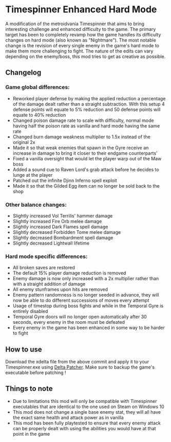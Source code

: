 # Timespinner Enhanced Hard Mode

A modification of the metroidvania Timespinner that aims to bring interesting challenge and enhanced difficulty to the game. The primary target has been to completely revamp how the game handles its difficulty changes on hard mode (also known as "Nightmare"). The most notable change is the revision of every single enemy in the game's hard mode to make them more challenging to fight. The nature of the edits can vary depending on the enemy/boss, this mod tries to get as creative as possible.

## Changelog

### Game global differences:
* Reworked player defense by making the applied reduction a percentage of the damage dealt rather than a straight subtraction. With this setup 4 defense points will equate to 5% reduction and 50 defense points will equate to 40% reduction
* Changed poison damage rate to scale with difficulty, normal mode having half the poison rate as vanilla and hard mode having the same rate
* Changed burn damage weakness multiplier to 1.5x instead of the original 2x
* Made it so that weak enemies that spawn in the Gyre receive an increase in damage to bring it closer to their endgame counterparts'
* Fixed a vanilla oversight that would let the player warp out of the Maw boss
* Added a sound cue to Raven Lord's grab attack before he decides to lunge at the player
* Patched out the infinite Djinn Inferno spell exploit
* Made it so that the Gilded Egg item can no longer be sold back to the shop

### Other balance changes:
* Slightly increased Vol Terrilis' hammer damage
* Slightly increased Fire Orb melee damage
* Slightly increased Dark Flames spell damage
* Slightly decreased Forbidden Tome melee damage
* Slightly decreased Bombardment spell damage
* Slightly decreased Lightwall lifetime

### Hard mode specific differences:
* All broken saves are restored
* The default 15% player damage reduction is removed
* Enemy damage is now only increased with a 2x multiplier rather than with a straight addition of damage
* All enemy stunframes upon hits are removed
* Enemy pattern randomness is no longer seeded in advance, they will now be able to do different successions of moves every attempt
* Usage of timestop during boss fights and while in the Temporal Gyre is entirely disabled
* Temporal Gyre doors will no longer open automatically after 30 seconds, every enemy in the room must be defeated
* Every enemy in the game has been enhanced in some way to be harder to fight

## How to use

Download the xdelta file from the above commit and apply it to your Timespinner.exe using [Delta Patcher](https://www.romhacking.net/utilities/704/).
Make sure to backup the game's executable before patching !

## Things to note

* Due to limitations this mod will only be compatible with Timespinner executables that are identical to the one used on Steam on Windows 10
* This mod does not change a single base enemy stat, they will all have the exact same health and attack power as in vanilla
* This mod has been fully playtested to ensure that every enemy attack can be properly dealt with using the abilities you would have at that point in the game
